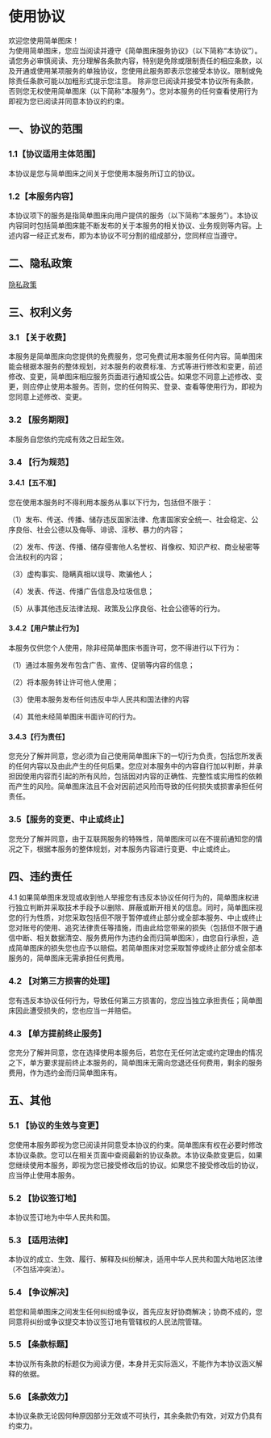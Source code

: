 # 使用协议

欢迎您使用简单图床！  
为使用简单图床，您应当阅读并遵守《简单图床服务协议》（以下简称“本协议”）。请您务必审慎阅读、充分理解各条款内容，特别是免除或限制责任的相应条款，以及开通或使用某项服务的单独协议，您使用此服务即表示您接受本协议。限制或免除责任条款可能以加粗形式提示您注意。 除非您已阅读并接受本协议所有条款，否则您无权使用简单图床（以下简称“本服务”）。您对本服务的任何查看使用行为即视为您已阅读并同意本协议的约束。

## 一、协议的范围

### 1.1【协议适用主体范围】

本协议是您与简单图床之间关于您使用本服务所订立的协议。

### 1.2【本服务内容】

本协议项下的服务是指简单图床向用户提供的服务（以下简称“本服务”）。本协议内容同时包括简单图床能不断发布的关于本服务的相关协议、业务规则等内容。上述内容一经正式发布，即为本协议不可分割的组成部分，您同样应当遵守。

## 二、隐私政策

[隐私政策](https://github.com/lengain/Simple-Bed-Pictures/blob/master/Privacy%20Policy.md)

## 三、权利义务

### 3.1 【关于收费】

本服务是简单图床向您提供的免费服务，您可免费试用本服务任何内容。简单图床能会根据本服务的整体规划，对本服务的收费标准、方式等进行修改和变更，前述修改、变更，简单图床相应服务页面进行通知或公告。如果您不同意上述修改、变更，则应停止使用本服务。否则，您的任何购买、登录、查看等使用行为，即视为您同意上述修改、变更。

### 3.2 【服务期限】

本服务自您依约完成有效之日起生效。

### 3.4 【行为规范】

#### 3.4.1【五不准】

您在使用本服务时不得利用本服务从事以下行为，包括但不限于：

（1）发布、传送、传播、储存违反国家法律、危害国家安全统一、社会稳定、公序良俗、社会公德以及侮辱、诽谤、淫秽、暴力的内容；

（2）发布、传送、传播、储存侵害他人名誉权、肖像权、知识产权、商业秘密等合法权利的内容；

（3）虚构事实、隐瞒真相以误导、欺骗他人；

（4）发表、传送、传播广告信息及垃圾信息；

（5）从事其他违反法律法规、政策及公序良俗、社会公德等的行为。

#### 3.4.2【用户禁止行为】

本服务仅供您个人使用，除非经简单图床书面许可，您不得进行以下行为：

（1）通过本服务发布包含广告、宣传、促销等内容的信息；

（2）将本服务转让许可他人使用；

（3）使用本服务发布任何违反中华人民共和国法律的内容

（4）其他未经简单图床书面许可的行为。

#### 3.4.3【行为责任】

您充分了解并同意，您必须为自己使用简单图床下的一切行为负责，包括您所发表的任何内容以及由此产生的任何后果。您应对本服务中的内容自行加以判断，并承担因使用内容而引起的所有风险，包括因对内容的正确性、完整性或实用性的依赖而产生的风险。简单图床法且不会对因前述风险而导致的任何损失或损害承担任何责任。

### 3.5【服务的变更、中止或终止】

您充分了解并同意，由于互联网服务的特殊性，简单图床可以在不提前通知您的情况之下，根据本服务的整体规划，对本服务内容进行变更、中止或终止。

## 四、违约责任

4.1 如果简单图床发现或收到他人举报您有违反本协议任何行为的，简单图床权进行独立判断并采取技术手段予以删除、屏蔽或断开相关的信息。同时，简单图床视您的行为性质，对您采取包括但不限于暂停或终止部分或全部本服务、中止或终止您对账号的使用、追究法律责任等措施，而由此给您带来的损失（包括但不限于通信中断、相关数据清空、服务费用作为违约金而归简单图床），由您自行承担，造成简单图床的损失您也应予以赔偿。若简单图床对您采取暂停或终止部分或全部本服务的，简单图床无需承担任何费用。

### 4.2 【对第三方损害的处理】

您有违反本协议任何行为，导致任何第三方损害的，您应当独立承担责任；简单图床因此遭受损失的，您也应当一并赔偿。

### 4.3 【单方提前终止服务】

您充分了解并同意，您在选择使用本服务后，若您在无任何法定或约定理由的情况之下，单方要求提前终止本服务的，简单图床无需向您退还任何费用，剩余的服务费用，作为违约金而归简单图床有。

## 五、其他

### 5.1 【协议的生效与变更】

您使用本服务即视为您已阅读并同意受本协议的约束。简单图床有权在必要时修改本协议条款。您可以在相关页面中查阅最新的协议条款。本协议条款变更后，如果您继续使用本服务，即视为您已接受修改后的协议。如果您不接受修改后的协议，应当停止使用本服务。

### 5.2 【协议签订地】

本协议签订地为中华人民共和国。

### 5.3 【适用法律】

本协议的成立、生效、履行、解释及纠纷解决，适用中华人民共和国大陆地区法律（不包括冲突法）。

### 5.4 【争议解决】

若您和简单图床之间发生任何纠纷或争议，首先应友好协商解决；协商不成的，您同意将纠纷或争议提交本协议签订地有管辖权的人民法院管辖。

### 5.5 【条款标题】

本协议所有条款的标题仅为阅读方便，本身并无实际涵义，不能作为本协议涵义解释的依据。

### 5.6 【条款效力】

本协议条款无论因何种原因部分无效或不可执行，其余条款仍有效，对双方仍具有约束力。


